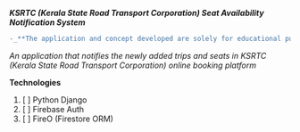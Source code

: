 **_KSRTC (Kerala State Road Transport Corporation) Seat Availability Notification System_**

```diff
-_**The application and concept developed are solely for educational purposes.**._ 
```

_An application that notifies the newly added trips and seats in KSRTC (Kerala State Road Transport Corporation) online booking platform_


**Technologies**
1. [ ] Python Django
2. [ ] Firebase Auth
3. [ ] FireO (Firestore ORM)